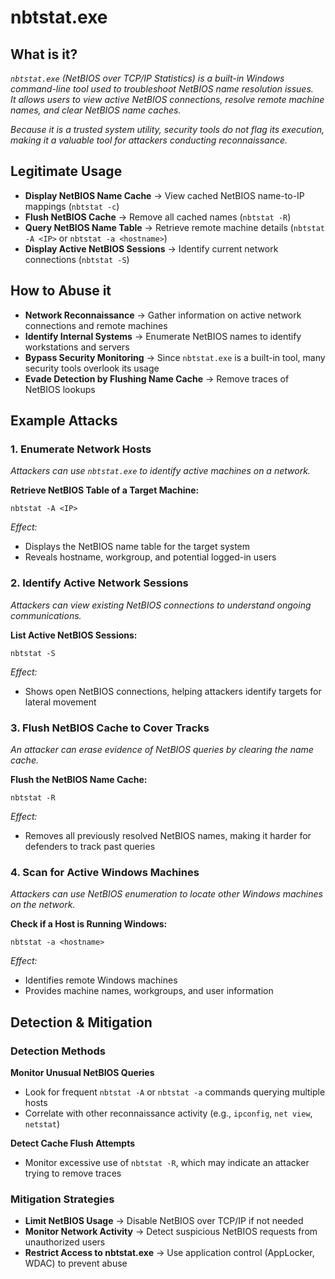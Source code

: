 # nbtstat.exe  

## What is it?  
*`nbtstat.exe` (NetBIOS over TCP/IP Statistics) is a built-in Windows command-line tool used to troubleshoot NetBIOS name resolution issues.  
It allows users to view active NetBIOS connections, resolve remote machine names, and clear NetBIOS name caches.*

*Because it is a trusted system utility, security tools do not flag its execution, making it a valuable tool for attackers conducting reconnaissance.*

## Legitimate Usage  
- **Display NetBIOS Name Cache** → View cached NetBIOS name-to-IP mappings (`nbtstat -c`)  
- **Flush NetBIOS Cache** → Remove all cached names (`nbtstat -R`)  
- **Query NetBIOS Name Table** → Retrieve remote machine details (`nbtstat -A <IP>` or `nbtstat -a <hostname>`)  
- **Display Active NetBIOS Sessions** → Identify current network connections (`nbtstat -S`)  

## How to Abuse it  
- **Network Reconnaissance** → Gather information on active network connections and remote machines  
- **Identify Internal Systems** → Enumerate NetBIOS names to identify workstations and servers  
- **Bypass Security Monitoring** → Since `nbtstat.exe` is a built-in tool, many security tools overlook its usage  
- **Evade Detection by Flushing Name Cache** → Remove traces of NetBIOS lookups  

## Example Attacks  

### 1. Enumerate Network Hosts  
*Attackers can use `nbtstat.exe` to identify active machines on a network.*

**Retrieve NetBIOS Table of a Target Machine:**

```
nbtstat -A <IP>
```

*Effect:*  
- Displays the NetBIOS name table for the target system  
- Reveals hostname, workgroup, and potential logged-in users  

### 2. Identify Active Network Sessions  
*Attackers can view existing NetBIOS connections to understand ongoing communications.*

**List Active NetBIOS Sessions:**

```
nbtstat -S
```

*Effect:*  
- Shows open NetBIOS connections, helping attackers identify targets for lateral movement  

### 3. Flush NetBIOS Cache to Cover Tracks  
*An attacker can erase evidence of NetBIOS queries by clearing the name cache.*

**Flush the NetBIOS Name Cache:**

```
nbtstat -R
```

*Effect:*  
- Removes all previously resolved NetBIOS names, making it harder for defenders to track past queries  

### 4. Scan for Active Windows Machines  
*Attackers can use NetBIOS enumeration to locate other Windows machines on the network.*

**Check if a Host is Running Windows:**

```
nbtstat -a <hostname>
```

*Effect:*  
- Identifies remote Windows machines  
- Provides machine names, workgroups, and user information  

## Detection & Mitigation  

### Detection Methods  
**Monitor Unusual NetBIOS Queries**
- Look for frequent `nbtstat -A` or `nbtstat -a` commands querying multiple hosts  
- Correlate with other reconnaissance activity (e.g., `ipconfig`, `net view`, `netstat`)  

**Detect Cache Flush Attempts**  
- Monitor excessive use of `nbtstat -R`, which may indicate an attacker trying to remove traces  

### Mitigation Strategies  
- **Limit NetBIOS Usage** → Disable NetBIOS over TCP/IP if not needed  
- **Monitor Network Activity** → Detect suspicious NetBIOS requests from unauthorized users  
- **Restrict Access to nbtstat.exe** → Use application control (AppLocker, WDAC) to prevent abuse
